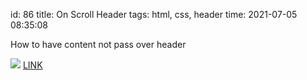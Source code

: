 id: 86
title: On Scroll Header
tags: html, css, header
time: 2021-07-05 08:35:08

How to have content not pass over header

![](http://localhost/bkmks_fotos/pics/69)
[LINK](https://tinyurl.com/y5c67goa)